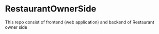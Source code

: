 # RestaurantOwnerSide
 This repo consist of frontend (web application) and backend of Restaurant owner side 
